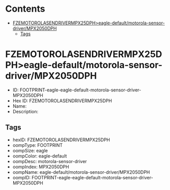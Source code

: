 



Contents
========

* [FZEMOTOROLASENDRIVERMPX25DPH>eagle-default/motorola-sensor-driver/MPX2050DPH](#fzemotorolasendrivermpx25dpheagle-defaultmotorola-sensor-drivermpx2050dph)
	* [Tags](#tags)

# FZEMOTOROLASENDRIVERMPX25DPH>eagle-default/motorola-sensor-driver/MPX2050DPH

- ID: FOOTPRINT-eagle-eagle-default-motorola-sensor-driver-MPX2050DPH
- Hex ID: FZEMOTOROLASENDRIVERMPX25DPH
- Name: 
- Description: 

## Tags

- hexID: FZEMOTOROLASENDRIVERMPX25DPH
- oompType: FOOTPRINT
- oompSize: eagle
- oompColor: eagle-default
- oompDesc: motorola-sensor-driver
- oompIndex: MPX2050DPH
- oompName: eagle-default/motorola-sensor-driver/MPX2050DPH
- oompID: FOOTPRINT-eagle-eagle-default-motorola-sensor-driver-MPX2050DPH
